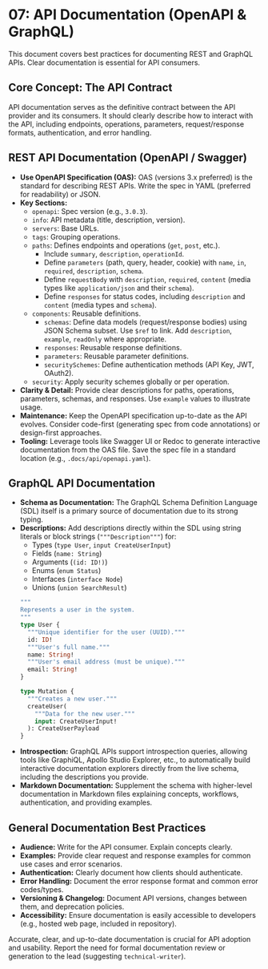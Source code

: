 # 07: API Documentation (OpenAPI &amp; GraphQL)

This document covers best practices for documenting REST and GraphQL APIs. Clear documentation is essential for API consumers.

## Core Concept: The API Contract

API documentation serves as the definitive contract between the API provider and its consumers. It should clearly describe how to interact with the API, including endpoints, operations, parameters, request/response formats, authentication, and error handling.

## REST API Documentation (OpenAPI / Swagger)

*   **Use OpenAPI Specification (OAS):** OAS (versions 3.x preferred) is the standard for describing REST APIs. Write the spec in YAML (preferred for readability) or JSON.
*   **Key Sections:**
    *   `openapi`: Spec version (e.g., `3.0.3`).
    *   `info`: API metadata (title, description, version).
    *   `servers`: Base URLs.
    *   `tags`: Grouping operations.
    *   `paths`: Defines endpoints and operations (`get`, `post`, etc.).
        *   Include `summary`, `description`, `operationId`.
        *   Define `parameters` (path, query, header, cookie) with `name`, `in`, `required`, `description`, `schema`.
        *   Define `requestBody` with `description`, `required`, `content` (media types like `application/json` and their `schema`).
        *   Define `responses` for status codes, including `description` and `content` (media types and `schema`).
    *   `components`: Reusable definitions.
        *   `schemas`: Define data models (request/response bodies) using JSON Schema subset. Use `$ref` to link. Add `description`, `example`, `readOnly` where appropriate.
        *   `responses`: Reusable response definitions.
        *   `parameters`: Reusable parameter definitions.
        *   `securitySchemes`: Define authentication methods (API Key, JWT, OAuth2).
    *   `security`: Apply security schemes globally or per operation.
*   **Clarity &amp; Detail:** Provide clear descriptions for paths, operations, parameters, schemas, and responses. Use `example` values to illustrate usage.
*   **Maintenance:** Keep the OpenAPI specification up-to-date as the API evolves. Consider code-first (generating spec from code annotations) or design-first approaches.
*   **Tooling:** Leverage tools like Swagger UI or Redoc to generate interactive documentation from the OAS file. Save the spec file in a standard location (e.g., `.docs/api/openapi.yaml`).

## GraphQL API Documentation

*   **Schema as Documentation:** The GraphQL Schema Definition Language (SDL) itself is a primary source of documentation due to its strong typing.
*   **Descriptions:** Add descriptions directly within the SDL using string literals or block strings (`"""Description"""`) for:
    *   Types (`type User`, `input CreateUserInput`)
    *   Fields (`name: String`)
    *   Arguments (`(id: ID!)`)
    *   Enums (`enum Status`)
    *   Interfaces (`interface Node`)
    *   Unions (`union SearchResult`)
    ```graphql
    """
    Represents a user in the system.
    """
    type User {
      """Unique identifier for the user (UUID)."""
      id: ID!
      """User's full name."""
      name: String!
      """User's email address (must be unique)."""
      email: String!
    }

    type Mutation {
      """Creates a new user."""
      createUser(
        """Data for the new user."""
        input: CreateUserInput!
      ): CreateUserPayload
    }
    ```
*   **Introspection:** GraphQL APIs support introspection queries, allowing tools like GraphiQL, Apollo Studio Explorer, etc., to automatically build interactive documentation explorers directly from the live schema, including the descriptions you provide.
*   **Markdown Documentation:** Supplement the schema with higher-level documentation in Markdown files explaining concepts, workflows, authentication, and providing examples.

## General Documentation Best Practices

*   **Audience:** Write for the API consumer. Explain concepts clearly.
*   **Examples:** Provide clear request and response examples for common use cases and error scenarios.
*   **Authentication:** Clearly document how clients should authenticate.
*   **Error Handling:** Document the error response format and common error codes/types.
*   **Versioning &amp; Changelog:** Document API versions, changes between them, and deprecation policies.
*   **Accessibility:** Ensure documentation is easily accessible to developers (e.g., hosted web page, included in repository).

Accurate, clear, and up-to-date documentation is crucial for API adoption and usability. Report the need for formal documentation review or generation to the lead (suggesting `technical-writer`).